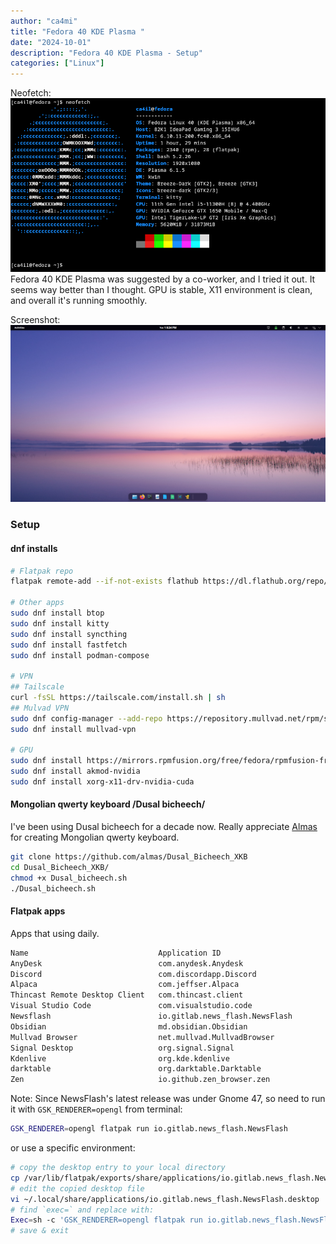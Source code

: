 ```yaml
---
author: "ca4mi"
title: "Fedora 40 KDE Plasma "
date: "2024-10-01"
description: "Fedora 40 KDE Plasma - Setup"
categories: ["Linux"]
---
```


Neofetch:
![fedora plasma 40 - neofetch](images/neofetch-fedora-40-plasma.png)
Fedora 40 KDE Plasma was suggested by a co-worker, and I tried it out. It seems way better than I thought. GPU is stable, X11 environment is clean, and overall it's running smoothly.

Screenshot:
![fedora plasma 40 - screenshot](images/fedora-40-plasma-screen.png)

### Setup
#### dnf installs
```bash
# Flatpak repo
flatpak remote-add --if-not-exists flathub https://dl.flathub.org/repo/flathub.flatpakrepo

# Other apps
sudo dnf install btop
sudo dnf install kitty
sudo dnf install syncthing
sudo dnf install fastfetch
sudo dnf install podman-compose

# VPN
## Tailscale
curl -fsSL https://tailscale.com/install.sh | sh
## Mulvad VPN
sudo dnf config-manager --add-repo https://repository.mullvad.net/rpm/stable/mullvad.repo
sudo dnf install mullvad-vpn

# GPU
sudo dnf install https://mirrors.rpmfusion.org/free/fedora/rpmfusion-free-release-$(rpm -E %fedora).noarch.rpm https://mirrors.rpmfusion.org/nonfree/fedora/rpmfusion-nonfree-release-$(rpm -E %fedora).noarch.rpm
sudo dnf install akmod-nvidia
sudo dnf install xorg-x11-drv-nvidia-cuda
```
#### Mongolian qwerty keyboard /Dusal bicheech/
I've been using Dusal bicheech for a decade now. Really appreciate [Almas](https://github.com/almas) for creating Mongolian qwerty keyboard.

```bash
git clone https://github.com/almas/Dusal_Bicheech_XKB
cd Dusal_Bicheech_XKB/
chmod +x Dusal_bicheech.sh
./Dusal_bicheech.sh 
```

#### Flatpak apps
Apps that using daily.
```bash
Name                             Application ID
AnyDesk                          com.anydesk.Anydesk
Discord                          com.discordapp.Discord
Alpaca                           com.jeffser.Alpaca
Thincast Remote Desktop Client   com.thincast.client
Visual Studio Code               com.visualstudio.code
Newsflash                        io.gitlab.news_flash.NewsFlash
Obsidian                         md.obsidian.Obsidian
Mullvad Browser                  net.mullvad.MullvadBrowser
Signal Desktop                   org.signal.Signal
Kdenlive                         org.kde.kdenlive
darktable                        org.darktable.Darktable
Zen                              io.github.zen_browser.zen 
```

Note: Since NewsFlash's latest release was under Gnome 47, so need to run it with `GSK_RENDERER=opengl` from terminal:

```bash
GSK_RENDERER=opengl flatpak run io.gitlab.news_flash.NewsFlash
```

or use a specific environment:

```bash
# copy the desktop entry to your local directory
cp /var/lib/flatpak/exports/share/applications/io.gitlab.news_flash.NewsFlash.desktop ~/.local/share/applications/
# edit the copied desktop file
vi ~/.local/share/applications/io.gitlab.news_flash.NewsFlash.desktop
# find `exec=` and replace with:
Exec=sh -c 'GSK_RENDERER=opengl flatpak run io.gitlab.news_flash.NewsFlash'
# save & exit
```